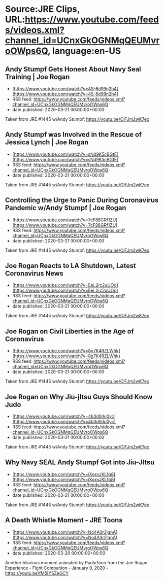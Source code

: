 # Source:JRE Clips, URL:https://www.youtube.com/feeds/videos.xml?channel_id=UCnxGkOGNMqQEUMvroOWps6Q, language:en-US

## Andy Stumpf Gets Honest About Navy Seal Training | Joe Rogan
 - [https://www.youtube.com/watch?v=4S-6d99n2h4](https://www.youtube.com/watch?v=4S-6d99n2h4)
 - RSS feed: https://www.youtube.com/feeds/videos.xml?channel_id=UCnxGkOGNMqQEUMvroOWps6Q
 - date published: 2020-03-21 00:00:00+00:00

Taken from JRE #1445 w/Andy Stumpf:
https://youtu.be/OlFJm2wK7eo

## Andy Stumpf was Involved in the Rescue of Jessica Lynch | Joe Rogan
 - [https://www.youtube.com/watch?v=sNd9K5cBGtE](https://www.youtube.com/watch?v=sNd9K5cBGtE)
 - RSS feed: https://www.youtube.com/feeds/videos.xml?channel_id=UCnxGkOGNMqQEUMvroOWps6Q
 - date published: 2020-03-21 00:00:00+00:00

Taken from JRE #1445 w/Andy Stumpf:
https://youtu.be/OlFJm2wK7eo

## Controlling the Urge to Panic During Coronavirus Pandemic w/Andy Stumpf | Joe Rogan
 - [https://www.youtube.com/watch?v=7cF88GRf1ZU](https://www.youtube.com/watch?v=7cF88GRf1ZU)
 - RSS feed: https://www.youtube.com/feeds/videos.xml?channel_id=UCnxGkOGNMqQEUMvroOWps6Q
 - date published: 2020-03-21 00:00:00+00:00

Taken from JRE #1445 w/Andy Stumpf:
https://youtu.be/OlFJm2wK7eo

## Joe Rogan Reacts to LA Shutdown, Latest Coronavirus News
 - [https://www.youtube.com/watch?v=EeL2rc2uUOo](https://www.youtube.com/watch?v=EeL2rc2uUOo)
 - RSS feed: https://www.youtube.com/feeds/videos.xml?channel_id=UCnxGkOGNMqQEUMvroOWps6Q
 - date published: 2020-03-21 00:00:00+00:00

Taken from JRE #1445 w/Andy Stumpf:
https://youtu.be/OlFJm2wK7eo

## Joe Rogan on Civil Liberties in the Age of Coronavirus
 - [https://www.youtube.com/watch?v=8g7K4RZLWhk](https://www.youtube.com/watch?v=8g7K4RZLWhk)
 - RSS feed: https://www.youtube.com/feeds/videos.xml?channel_id=UCnxGkOGNMqQEUMvroOWps6Q
 - date published: 2020-03-21 00:00:00+00:00

Taken from JRE #1445 w/Andy Stumpf: https://youtu.be/OlFJm2wK7eo

## Joe Rogan on Why Jiu-jItsu Guys Should Know Judo
 - [https://www.youtube.com/watch?v=4b3d0rkl0yc](https://www.youtube.com/watch?v=4b3d0rkl0yc)
 - RSS feed: https://www.youtube.com/feeds/videos.xml?channel_id=UCnxGkOGNMqQEUMvroOWps6Q
 - date published: 2020-03-21 00:00:00+00:00

Taken from JRE #1445 w/Andy Stumpf: https://youtu.be/OlFJm2wK7eo

## Why Navy SEAL Andy Stumpf Got into Jiu-JItsu
 - [https://www.youtube.com/watch?v=iXgxvJKL1q8](https://www.youtube.com/watch?v=iXgxvJKL1q8)
 - RSS feed: https://www.youtube.com/feeds/videos.xml?channel_id=UCnxGkOGNMqQEUMvroOWps6Q
 - date published: 2020-03-21 00:00:00+00:00

Taken from JRE #1445 w/Andy Stumpf: https://youtu.be/OlFJm2wK7eo

## A Death Whistle Moment - JRE Toons
 - [https://www.youtube.com/watch?v=No4A0r2lgnA](https://www.youtube.com/watch?v=No4A0r2lgnA)
 - RSS feed: https://www.youtube.com/feeds/videos.xml?channel_id=UCnxGkOGNMqQEUMvroOWps6Q
 - date published: 2020-03-20 00:00:00+00:00

Another hilarious moment animated by PaulyToon from the Joe Rogan Experience - Fight Companion - January 9, 2020 - https://youtu.be/fM5IYSZeGCY

